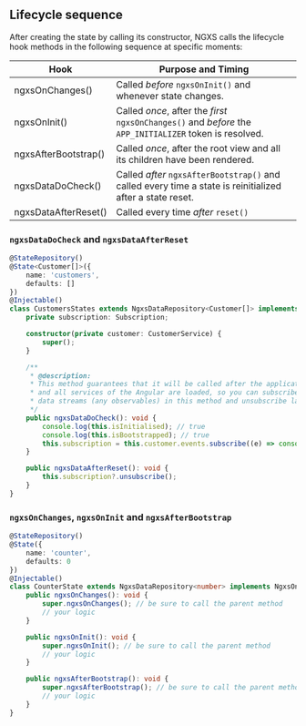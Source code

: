## Lifecycle sequence

After creating the state by calling its constructor, NGXS calls the lifecycle hook methods in the following sequence at
specific moments:

| Hook                 | Purpose and Timing                                                                                        |
| -------------------- | --------------------------------------------------------------------------------------------------------- |
| ngxsOnChanges()      | Called _before_ `ngxsOnInit()` and whenever state changes.                                                |
| ngxsOnInit()         | Called _once_, after the _first_ `ngxsOnChanges()` and _before_ the `APP_INITIALIZER` token is resolved.  |
| ngxsAfterBootstrap() | Called _once_, after the root view and all its children have been rendered.                               |
| ngxsDataDoCheck()    | Called _after_ `ngxsAfterBootstrap()` and called every time a state is reinitialized after a state reset. |
| ngxsDataAfterReset() | Called every time _after_ `reset()`                                                                       |

### `ngxsDataDoCheck` and `ngxsDataAfterReset`

```ts
@StateRepository()
@State<Customer[]>({
    name: 'customers',
    defaults: []
})
@Injectable()
class CustomersStates extends NgxsDataRepository<Customer[]> implements NgxsDataDoCheck, NgxsDataAfterReset {
    private subscription: Subscription;

    constructor(private customer: CustomerService) {
        super();
    }

    /**
     * @description:
     * This method guarantees that it will be called after the application is rendered
     * and all services of the Angular are loaded, so you can subscribe to the necessary
     * data streams (any observables) in this method and unsubscribe later in the method `ngxsDataAfterReset`
     */
    public ngxsDataDoCheck(): void {
        console.log(this.isInitialised); // true
        console.log(this.isBootstrapped); // true
        this.subscription = this.customer.events.subscribe((e) => console.log(e));
    }

    public ngxsDataAfterReset(): void {
        this.subscription?.unsubscribe();
    }
}
```

### `ngxsOnChanges`, `ngxsOnInit` and `ngxsAfterBootstrap`

```ts
@StateRepository()
@State({
    name: 'counter',
    defaults: 0
})
@Injectable()
class CounterState extends NgxsDataRepository<number> implements NgxsOnChanges, NgxsOnInit, NgxsAfterBootstrap {
    public ngxsOnChanges(): void {
        super.ngxsOnChanges(); // be sure to call the parent method
        // your logic
    }

    public ngxsOnInit(): void {
        super.ngxsOnInit(); // be sure to call the parent method
        // your logic
    }

    public ngxsAfterBootstrap(): void {
        super.ngxsAfterBootstrap(); // be sure to call the parent method
        // your logic
    }
}
```
